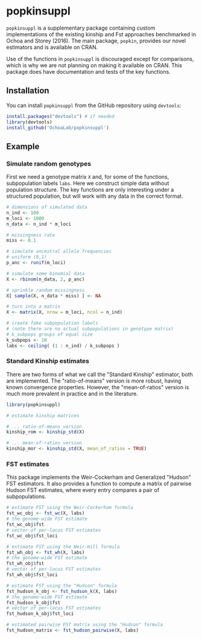 # popkinsuppl

`popkinsuppl` is a supplementary package containing custom implementations of the existing kinship and Fst approaches benchmarked in Ochoa and Storey (2016).
The main package, `popkin`, provides our novel estimators and is available on CRAN.

Use of the functions in `popkinsuppl` is discouraged except for comparisons, which is why we are not planning on making it available on CRAN.
This package does have documentation and tests of the key functions.

## Installation

You can install `popkinsuppl` from the GitHub repository using `devtools`:
```R
install.packages("devtools") # if needed
library(devtools)
install_github('OchoaLab/popkinsuppl')
```

## Example

### Simulate random genotypes

First we need a genotype matrix `X` and, for some of the functions, subpopulation labels `labs`.
Here we construct simple data without population structure.
The key functions are only interesting under a structured population, but will work with any data in the correct format.

```R
# dimensions of simulated data
n_ind <- 100
m_loci <- 1000
n_data <- n_ind * m_loci

# missingness rate
miss <- 0.1

# simulate ancestral allele frequencies
# uniform (0,1)
p_anc <- runif(m_loci)

# simulate some binomial data
X <- rbinom(n_data, 2, p_anc)

# sprinkle random missingness
X[ sample(X, n_data * miss) ] <- NA

# turn into a matrix
X <- matrix(X, nrow = m_loci, ncol = n_ind)

# create fake subpopulation labels
# (note there are no actual subpopulations in genotype matrix)
# k_subpops groups of equal size
k_subpops <- 10
labs <- ceiling( (1 : n_ind) / k_subpops )
```

### Standard Kinship estimates

There are two forms of what we call the "Standard Kinship" estimator, both are implemented.
The "ratio-of-means" version is more robust, having known convergence properties.
However, the "mean-of-ratios" version is much more prevalent in practice and in the literature.

```R
library(popkinsuppl)

# estimate kinship matrices

# ... ratio-of-means version
kinship_rom <- kinship_std(X)

# ... mean-of-ratios version
kinship_mor <- kinship_std(X, mean_of_ratios = TRUE)
```

### FST estimates

This package implements the Weir-Cockerham and Generalized "Hudson" FST estimators.
It also provides a function to compute a matrix of pairwise Hudson FST estimates, where every entry compares a pair of subpopulations.

```R
# estimate FST using the Weir-Cockerham formula
fst_wc_obj <- fst_wc(X, labs)
# the genome-wide FST estimate
fst_wc_obj$fst
# vector of per-locus FST estimates
fst_wc_obj$fst_loci

# estimate FST using the Weir-Hill formula
fst_wh_obj <- fst_wh(X, labs)
# the genome-wide FST estimate
fst_wh_obj$fst
# vector of per-locus FST estimates
fst_wh_obj$fst_loci

# estimate FST using the "Hudson" formula
fst_hudson_k_obj <- fst_hudson_k(X, labs)
# the genome-wide FST estimate
fst_hudson_k_obj$fst
# vector of per-locus FST estimates
fst_hudson_k_obj$fst_loci

# estimated pairwise FST matrix using the "Hudson" formula
fst_hudson_matrix <- fst_hudson_pairwise(X, labs)
```

